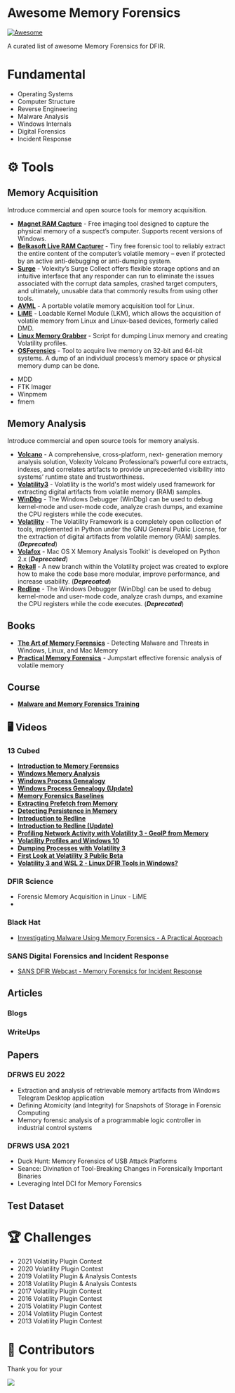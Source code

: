 # Awesome Memory Forensics
[![Awesome](https://cdn.rawgit.com/sindresorhus/awesome/d7305f38d29fed78fa85652e3a63e154dd8e8829/media/badge.svg)](https://github.com/sindresorhus/awesome)

A curated list of awesome Memory Forensics for DFIR.

# Fundamental
- Operating Systems
- Computer Structure
- Reverse Engineering
- Malware Analysis
- Windows Internals
- Digital Forensics
- Incident Response

# ⚙️ Tools

## Memory Acquisition
Introduce commercial and open source tools for memory acquisition.

* [**Magnet RAM Capture**](https://www.magnetforensics.com/free-tool-magnet-ram-capture/) - Free imaging tool designed to capture the physical memory of a suspect’s computer. Supports recent versions of Windows.
* [**Belkasoft Live RAM Capturer**](http://belkasoft.com/ram-capturer) - Tiny free forensic tool to reliably extract the entire content of the computer’s volatile memory – even if protected by an active anti-debugging or anti-dumping system.
* [**Surge**](https://www.volexity.com/products-overview/surge/) - Volexity’s Surge Collect offers flexible storage options and an intuitive interface that any responder can run to eliminate the issues associated with the corrupt data samples, crashed target computers, and ultimately, unusable data that commonly results from using other tools.
* [**AVML**](https://github.com/microsoft/avml) - A portable volatile memory acquisition tool for Linux.
* [**LiME**](https://github.com/504ensicsLabs/LiME) - Loadable Kernel Module (LKM), which allows the acquisition of volatile memory from Linux and Linux-based devices, formerly called DMD.
* [**Linux Memory Grabber**](https://github.com/halpomeranz/lmg/) - Script for dumping Linux memory and creating Volatility profiles.
* [**OSForensics**](http://www.osforensics.com/) - Tool to acquire live memory on 32-bit and 64-bit systems. A dump of an individual process’s memory space or physical memory dump can be done.
- MDD
- FTK Imager
- Winpmem
- fmem

## Memory Analysis
Introduce commercial and open source tools for memory analysis.
- [**Volcano**](https://www.volexity.com/products-overview/volcano) - A comprehensive, cross-platform, next- generation memory analysis solution, Volexity Volcano Professional’s powerful core extracts, indexes, and correlates artifacts to provide unprecedented visibility into systems’ runtime state and trustworthiness.
- [**Volatility3**](https://github.com/volatilityfoundation/volatility3) - Volatility is the world's most widely used framework for extracting digital artifacts from volatile memory (RAM) samples.
- [**WinDbg**](https://docs.microsoft.com/en-us/windows-hardware/drivers/debugger/debugger-download-tools) - The Windows Debugger (WinDbg) can be used to debug kernel-mode and user-mode code, analyze crash dumps, and examine the CPU registers while the code executes.
- [**Volatility**](https://github.com/volatilityfoundation/volatility) - The Volatility Framework is a completely open collection of tools,
implemented in Python under the GNU General Public License, for the
extraction of digital artifacts from volatile memory (RAM) samples. (***Deprecated***)
- [**Volafox**](https://github.com/n0fate/volafox) - Mac OS X Memory Analysis Toolkit' is developed on Python 2.x (***Deprecated***)
- [**Rekall**](https://github.com/google/rekall) - A new branch within the Volatility project was created to explore how to make the code base more modular, improve performance, and increase usability. (***Deprecated***)
- [**Redline**](https://docs.microsoft.com/en-us/windows-hardware/drivers/debugger/debugger-download-tools) - The Windows Debugger (WinDbg) can be used to debug kernel-mode and user-mode code, analyze crash dumps, and examine the CPU registers while the code executes. (***Deprecated***)


## Books
- [**The Art of Memory Forensics**]() - Detecting Malware and Threats in Windows, Linux, and Mac Memory
- [**Practical Memory Forensics**]() - Jumpstart effective forensic analysis of volatile memory


## Course
- [**Malware and Memory Forensics Training**](https://www.memoryanalysis.net/memory-forensics-training)

## 🖥 Videos

### 13 Cubed
- [**Introduction to Memory Forensics**](https://www.youtube.com/watch?v=1PAGcPJFwbE)
- [**Windows Memory Analysis**](https://www.youtube.com/watch?v=gHbejxlPbRQ)
- [**Windows Process Genealogy**](https://www.youtube.com/watch?v=s98_p3bheL0)
- [**Windows Process Genealogy (Update)**](https://www.youtube.com/watch?v=vpSIw-zGhhE)
- [**Memory Forensics Baselines**](https://www.youtube.com/watch?v=1thWaC6uvI4)
- [**Extracting Prefetch from Memory**](https://www.youtube.com/watch?v=6y9Wxch7NKk)
- [**Detecting Persistence in Memory**](https://www.youtube.com/watch?v=shF8hAprD4g)
- [**Introduction to Redline**](https://www.youtube.com/watch?v=tCIEYCWTdk4)
- [**Introduction to Redline (Update)**](https://www.youtube.com/watch?v=Oiac0t0RllM)
- [**Profiling Network Activity with Volatility 3 - GeoIP from Memory**](https://www.youtube.com/watch?v=egv63oso8Qc)
- [**Volatility Profiles and Windows 10**](https://www.youtube.com/watch?v=Us1gbPqtdtY)
- [**Dumping Processes with Volatility 3**](https://www.youtube.com/watch?v=v9oFztyRkbA)
- [**First Look at Volatility 3 Public Beta**](https://www.youtube.com/watch?v=ozeedYjv5Lw)
- [**Volatility 3 and WSL 2 - Linux DFIR Tools in Windows?**](https://www.youtube.com/watch?v=rwTWZ7Q5i_w)

### DFIR Science
- Forensic Memory Acquisition in Linux - LiME
- 

### Black Hat
- [Investigating Malware Using Memory Forensics - A Practical Approach](https://www.youtube.com/watch?v=BMFCdAGxVN4)

### SANS Digital Forensics and Incident Response
- [SANS DFIR Webcast - Memory Forensics for Incident Response](https://www.youtube.com/watch?v=3xAEsDT-4NA)

## Articles


### Blogs

### WriteUps

## Papers
### DFRWS EU 2022
- Extraction and analysis of retrievable memory artifacts from Windows Telegram Desktop application
- Defining Atomicity (and Integrity) for Snapshots of Storage in Forensic Computing
- Memory forensic analysis of a programmable logic controller in industrial control systems
### DFRWS USA 2021
- Duck Hunt: Memory Forensics of USB Attack Platforms
- Seance: Divination of Tool-Breaking Changes in Forensically Important Binaries
- Leveraging Intel DCI for Memory Forensics


## Test Dataset

# 🏆 Challenges
- 2021 Volatility Plugin Contest
- 2020 Volatility Plugin Contest
- 2019 Volatility Plugin & Analysis Contests
- 2018 Volatility Plugin & Analysis Contests
- 2017 Volatility Plugin Contest
- 2016 Volatility Plugin Contest
- 2015 Volatility Plugin Contest
- 2014 Volatility Plugin Contest
- 2013 Volatility Plugin Contest
# 🌳 Contributors
Thank you for your 

<a href="https://github.com/Digitalisx/awesome-memory-forensics/graphs/contributors">
  <img src="https://contrib.rocks/image?repo=Digitalisx/awesome-memory-forensics" />
</a>